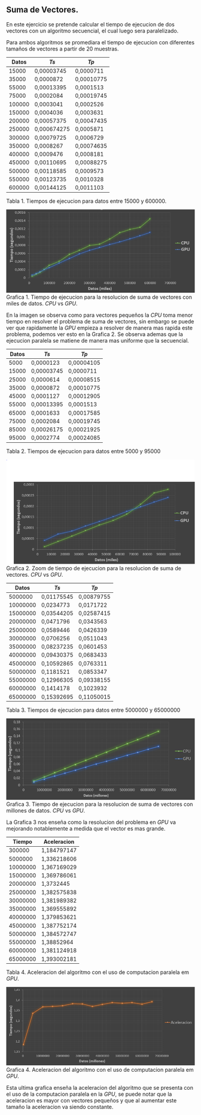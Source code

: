 ## Suma de Vectores.

En este ejercicio se pretende calcular el tiempo de ejecucion de dos vectores con un algoritmo secuencial, el cual luego sera paralelizado.

Para ambos algoritmos se promediara el tiempo de ejecucion con diferentes tamaños de vectores a partir de 20 muestras.  

Datos| _Ts_| _Tp_
-----|-----|------
15000|	0,00003745|	0,0000711
35000|	0,0000872|	0,00010775
55000|	0,00013395|	0,0001513
75000|	0,0002084|	0,00019745
100000|	0,0003041|	0,0002526
150000|	0,0004036|	0,0003631
200000|	0,00057375|	0,00047435
250000|	0,000674275|	0,0005871
300000|	0,00079725|	0,0006729
350000|	0,0008267|	0,00074635
400000|	0,0009476|	0,0008181
450000|	0,00110695|	0,00088275
500000|	0,00118585|	0,0009573
550000|	0,00123735|	0,0010328
600000|	0,00144125|	0,0011103
Tabla 1. Tiempos de ejecucion para datos entre 15000 y 600000.  

![Suma de Vectores](https://github.com/JhonatanBarrera/HPC/blob/master/sumaVec/img/Tiempo_miles1_sumVec.PNG "Tiempo de Ejecucion - Miles")  
Grafica 1. Tiempo de ejecucion para la resolucion de suma de vectores con miles de datos. _CPU_ vs _GPU_.  

En la imagen se observa como para vectores pequeños la _CPU_ toma menor tiempo en resolver el problema de suma de vectores, sin embargo se puede ver que rapidamente la _GPU_ empieza a resolver de manera mas rapida este problema, podemos ver esto en la Grafica 2. Se observa ademas que la ejecucion paralela se matiene de manera mas uniforme que la secuencial.  

Datos | _Ts_ | _Tp_  
------|------|------
5000|	0,0000123|	0,00004105
15000|	0,00003745|	0,0000711
25000|	0,0000614|	0,00008515
35000|	0,0000872|	0,00010775
45000|	0,0001127|	0,00012905
55000|	0,00013395|	0,0001513
65000|	0,0001633|	0,00017585
75000|	0,0002084|	0,00019745
85000|	0,00026175|	0,00021925
95000|	0,0002774|	0,00024085  
Tabla 2. Tiempos de ejecucion para datos entre 5000 y 95000  

![Suma de Vectores](https://github.com/JhonatanBarrera/HPC/blob/master/sumaVec/img/Tiempo_miles2_sumVec.PNG "Tiempo de Ejecucion - Miles")  
Grafica 2. Zoom de tiempo de ejecucion para la resolucion de suma de vectores. _CPU_ vs _GPU_.  

Datos| _Ts_| _Tp_
-----|-----|------
5000000|	0,01175545|	0,00879755
10000000|	0,0234773|	0,0171722
15000000|	0,03544205|	0,02587415
20000000|	0,0471796|	0,0343563
25000000|	0,0589446|	0,0426339
30000000|	0,0706256|	0,0511043
35000000|	0,08237235|	0,0601453
40000000|	0,09430375|	0,0683433
45000000|	0,10592865|	0,0763311
50000000|	0,1181521|	0,0853347
55000000|	0,12966305|	0,09338155
60000000|	0,1414178|	0,1023932
65000000|	0,15392695|	0,11050015  
Tabla 3. Tiempos de ejecucion para datos entre 5000000 y 65000000  

![Suma de Vectores](https://github.com/JhonatanBarrera/HPC/blob/master/sumaVec/img/Tiempo_millones_sumVec.PNG "Tiempo de Ejecucion - Millones")  
Grafica 3. Tiempo de ejecucion para la resolucion de suma de vectores con millones de datos. _CPU_ vs _GPU_.  

La Grafica 3 nos enseña como la resolucion del problema en _GPU_ va mejorando notablemente a medida que el vector es mas grande.  

Tiempo| Aceleracion
------|-------------
300000|	1,184797147
5000000|	1,336218606
10000000|	1,367169029
15000000|	1,369786061
20000000|	1,3732445
25000000|	1,382575838
30000000|	1,381989382
35000000|	1,369555892
40000000|	1,379853621
45000000|	1,387752174
50000000|	1,384572747
55000000|	1,38852964
60000000|	1,381124918
65000000|	1,393002181  
Tabla 4. Aceleracion del algoritmo con el uso de computacion paralela em _GPU_.  

![Suma de Vectores](https://github.com/JhonatanBarrera/HPC/blob/master/sumaVec/img/Aceleracion.PNG "Aceleracion")  
Grafica 4. Aceleracion del algoritmo con el uso de computacion paralela em _GPU_.  

Esta ultima grafica enseña la aceleracion del algoritmo que se presenta con el uso de la computacion paralela en la _GPU_, se puede notar que la aceleracion es mayor con vectores pequeños y que al aumentar este tamaño la aceleracion va siendo constante.
